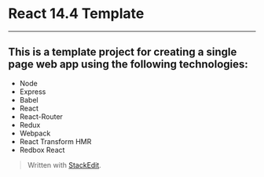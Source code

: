 React 14.4 Template
===========================
_______

This is a template project for creating a single page web app using the following technologies:
------------------------------------------------------------------------

 - Node
 - Express
 - Babel
 - React
 - React-Router
 - Redux
 - Webpack
 - React Transform HMR
 - Redbox React



> Written with [StackEdit](https://stackedit.io/).